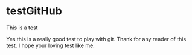 # testGitHub
This is a test

Yes this is a really good test to play with git. Thank for any reader of this test. I hope your loving test like me.
